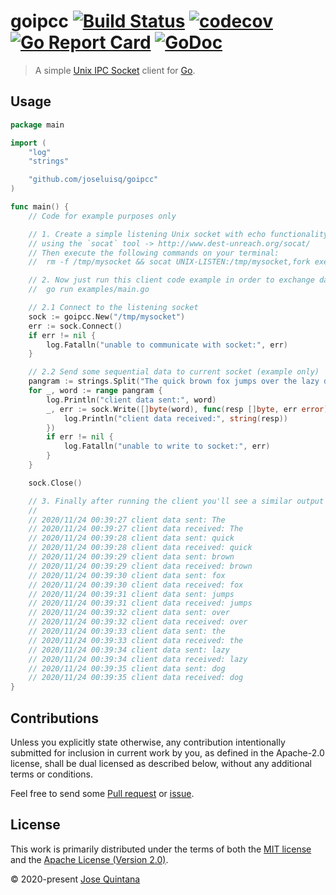 # goipcc [![Build Status](https://travis-ci.com/joseluisq/goipcc.svg?branch=master)](https://travis-ci.com/joseluisq/goipcc) [![codecov](https://codecov.io/gh/joseluisq/goipcc/branch/master/graph/badge.svg)](https://codecov.io/gh/joseluisq/goipcc) [![Go Report Card](https://goreportcard.com/badge/github.com/joseluisq/goipcc)](https://goreportcard.com/report/github.com/joseluisq/goipcc) [![GoDoc](https://godoc.org/github.com/joseluisq/goipcc?status.svg)](https://pkg.go.dev/github.com/joseluisq/goipcc)

> A simple [Unix IPC Socket](https://en.wikipedia.org/wiki/Unix_domain_socket) client for [Go](https://golang.org/pkg/net/).

## Usage

```go
package main

import (
    "log"
    "strings"

    "github.com/joseluisq/goipcc"
)

func main() {
    // Code for example purposes only

    // 1. Create a simple listening Unix socket with echo functionality
    // using the `socat` tool -> http://www.dest-unreach.org/socat/
    // Then execute the following commands on your terminal:
    //  rm -f /tmp/mysocket && socat UNIX-LISTEN:/tmp/mysocket,fork exec:'/bin/cat'

    // 2. Now just run this client code example in order to exchange data with current socket.
    //  go run examples/main.go

    // 2.1 Connect to the listening socket
    sock := goipcc.New("/tmp/mysocket")
    err := sock.Connect()
    if err != nil {
        log.Fatalln("unable to communicate with socket:", err)
    }

    // 2.2 Send some sequential data to current socket (example only)
    pangram := strings.Split("The quick brown fox jumps over the lazy dog", " ")
    for _, word := range pangram {
        log.Println("client data sent:", word)
        _, err := sock.Write([]byte(word), func(resp []byte, err error) {
            log.Println("client data received:", string(resp))
        })
        if err != nil {
            log.Fatalln("unable to write to socket:", err)
        }
    }

    sock.Close()

    // 3. Finally after running the client you'll see a similar output like:
    //
    // 2020/11/24 00:39:27 client data sent: The
    // 2020/11/24 00:39:27 client data received: The
    // 2020/11/24 00:39:28 client data sent: quick
    // 2020/11/24 00:39:28 client data received: quick
    // 2020/11/24 00:39:29 client data sent: brown
    // 2020/11/24 00:39:29 client data received: brown
    // 2020/11/24 00:39:30 client data sent: fox
    // 2020/11/24 00:39:30 client data received: fox
    // 2020/11/24 00:39:31 client data sent: jumps
    // 2020/11/24 00:39:31 client data received: jumps
    // 2020/11/24 00:39:32 client data sent: over
    // 2020/11/24 00:39:32 client data received: over
    // 2020/11/24 00:39:33 client data sent: the
    // 2020/11/24 00:39:33 client data received: the
    // 2020/11/24 00:39:34 client data sent: lazy
    // 2020/11/24 00:39:34 client data received: lazy
    // 2020/11/24 00:39:35 client data sent: dog
    // 2020/11/24 00:39:35 client data received: dog
}
```

## Contributions

Unless you explicitly state otherwise, any contribution intentionally submitted for inclusion in current work by you, as defined in the Apache-2.0 license, shall be dual licensed as described below, without any additional terms or conditions.

Feel free to send some [Pull request](https://github.com/joseluisq/goipcc/pulls) or [issue](https://github.com/joseluisq/goipcc/issues).

## License

This work is primarily distributed under the terms of both the [MIT license](LICENSE-MIT) and the [Apache License (Version 2.0)](LICENSE-APACHE).

© 2020-present [Jose Quintana](https://git.io/joseluisq)
